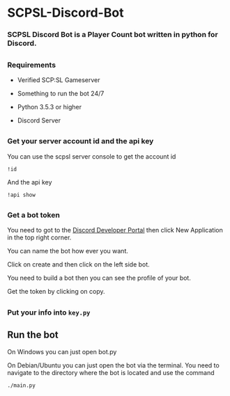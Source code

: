 # SCPSL-Discord-Bot
### SCPSL Discord Bot is a Player Count bot written in python for Discord.
##
### Requirements

* Verified SCP:SL Gameserver

* Something to run the bot 24/7

* Python 3.5.3 or higher

* Discord Server

##
### Get your server account id and the api key

  You can use the scpsl server console to get the account id
  
    !id
  And the api key
  
    !api show

##
### Get a bot token

  You need to got to the [Discord Developer Portal](https://discord.com/developers/applications) then click New Application in the top right corner.
  
  You can name the bot how ever you want.
  
  Click on create and then click on the left side bot.
  
  You need to build a bot then you can see the profile of your bot.
  
  Get the token by clicking on copy.
##
### Put your info into `key.py`

##
## Run the bot
  
   On Windows you can just open bot.py

   On Debian/Ubuntu you can just open the bot via the terminal. You need to navigate to the directory where the bot is located and use the command
   
    ./main.py

